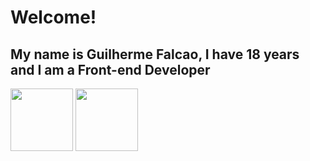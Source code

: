 # Welcome! 

## My name is Guilherme Falcao, I have 18 years and I am a Front-end Developer



<a href='https://www.linkedin.com/in/devguilhermefalcao'><img height= '100px' width= '100px' src="https://cdn.jsdelivr.net/gh/devicons/devicon/icons/linkedin/linkedin-original.svg" /></a>
<a href = 'https://www.instagram.com/guifalcao10/'><img height= '100px' width= '100px' src="https://camo.githubusercontent.com/744bdba820fa23c463fc246dcbcb3d936b5385335f96107840407ba5190cb7f4/68747470733a2f2f696d672e69636f6e73382e636f6d2f666c75656e63792f39362f3030303030302f696e7374616772616d2d6e65772e706e67" />  </a>      


<!--
**guifalcs/Guifalcs** is a ✨ _special_ ✨ repository because its `README.md` (this file) appears on your GitHub profile.

Here are some ideas to get you started:

- 🔭 I’m currently working on ...
- 🌱 I’m currently learning ...
- 👯 I’m looking to collaborate on ...
- 🤔 I’m looking for help with ...
- 💬 Ask me about ...
- 📫 How to reach me: ...
- 😄 Pronouns: ...
- ⚡ Fun fact: ...
-->
